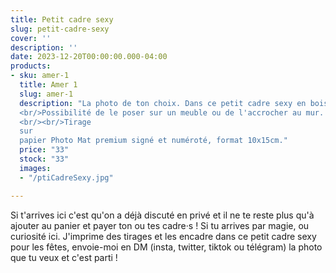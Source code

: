 ```yaml
---
title: Petit cadre sexy
slug: petit-cadre-sexy
cover: ''
description: ''
date: 2023-12-20T00:00:00.000-04:00
products:
- sku: amer-1
  title: Amer 1
  slug: amer-1
  description: "La photo de ton choix. Dans ce petit cadre sexy en bois, double contour Noir et Bois clair. 
  <br/>Possibilité de le poser sur un meuble ou de l'accrocher au mur. 
  <br/><br/>Tirage 
  sur 
  papier Photo Mat premium signé et numéroté, format 10x15cm."
  price: "33"
  stock: "33"
  images:
  - "/ptiCadreSexy.jpg"

---
```

Si t'arrives ici c'est qu'on a déjà discuté en privé et il ne te reste plus qu'à ajouter au panier et payer ton ou tes 
cadre·s !
Si tu arrives par magie, ou curiosité ici. J'imprime des tirages et les encadre dans ce petit cadre sexy pour les 
fêtes, envoie-moi en DM (insta, twitter, tiktok ou télégram) la photo que tu veux et c'est parti !
